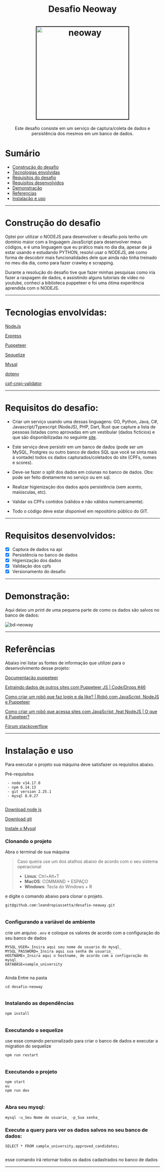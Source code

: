<h1 align="center">Desafio Neoway</h1>

<h1 align="center">  
<a href="https://imgbb.com/"><img src="https://i.ibb.co/cwNmSqG/neo.jpg" alt="neoway" width="300px" border="2"></a></h1>

<p align="center">Este desafio consiste em um serviço de captura/coleta de dados e persistência dos mesmos em um banco de dados.</p>



# Sumário

- [Construção do desafio](#construção-do-desafio)
- [Tecnologias envolvidas](#tecnologias-envolvidas)
- [Requisitos do desafio](#requisitos-do-desafio)
- [Requisitos desenvolvidos](#requisitos-desenvolvidos)
- [Demonstração](#demonstracao)
- [Referencias](#referencias)
- [Instalação e uso](#instalação-e-uso)

---

# Construção do desafio

Optei por utilizar o NODEJS para desenvolver o desafio pois tenho um domínio maior com a linguagem JavaScript para desenvolver meus códigos, e é uma linguagem que eu prático mais no dia dia, apesar de já estar usando e estudando PYTHON, resolvi usar o NODEJS, até como forma de descobrir mais funcionalidades dele que ainda não tinha treinado no meu dia dia, como para fazer crawley e scrapping.

Durante a resolução do desafio tive que fazer minhas pesquisas como iria fazer a raspagem de dados, e assistindo alguns tutoriais de vídeo no youtube, conheci a biblioteca puppeteer e foi uma ótima experiência aprendida com o NODEJS.

---

# Tecnologias envolvidas:
[NodeJs](https://nodejs.org/pt-br/docs/)

[Express](https://expressjs.com/pt-br/)

[Puppeteer](https://pptr.dev/)

[Sequelize](https://sequelize.org/)

[Mysql](https://dev.mysql.com/doc/)

[dotenv](https://www.npmjs.com/package/dotenv)

[cpf-cnpj-validator](https://www.npmjs.com/package/cpf-cnpj-validator)

---

# Requisitos do desafio:

 - Criar um serviço usando uma dessas linguagens: GO, Python, Java, C#, Javascript/Typescript (NodeJS), PHP, Dart, Rust que capture a lista de pessoas listadas como aprovadas em um vestibular (dados fictícios) e que são disponibilizadas no seguinte [site](https://sample-university-site.herokuapp.com/).

- Este serviço deve persistir em um banco de dados (pode ser um MySQL, Postgres ou outro banco de dados SQL que você se sinta mais à vontade) todos os dados capturados/coletados do site (CPFs, nomes e scores).

- Deve-se fazer o split dos dados em colunas no banco de dados. Obs: pode ser feito diretamente no serviço ou em sql.

- Realizar higienização dos dados após persistência (sem acento, maiúsculas, etc).

- Validar os CPFs contidos (válidos e não válidos numericamente).

- Todo o código deve estar disponível em repositório público do GIT.
---

# Requisitos desenvolvidos:

 - [x] Captura de dados na api
 - [x] Persistência no banco de dados 
 - [x] Higienização dos dados
 - [x] Validação dos cpfs
 - [x] Versionamento do desafio   

---

# Demonstração:

Aqui deixo um print de uma pequena parte de como os dados são salvos no banco de dados:


![bd-neoway](https://user-images.githubusercontent.com/70539587/151621697-0a5b5c4c-d3b7-4ba4-84dd-9fa1a1a46e89.png)


---

#  Referências

Abaixo irei listar as fontes de informação que utilizei para o desenvolvimento desse projeto:

[Documentação puppeteer](https://pptr.dev/)

[Extraindo dados de outros sites com Puppeteer JS | Code/Drops #46](https://www.youtube.com/watch?v=K5yYBJhix5A)

[Como criar um robô que faz login e da like? | Robô com JavaScript, NodeJS e Puppeteer](https://www.youtube.com/watch?v=Ltdp9-ZTAzM)

[Como criar um robô que acessa sites com JavaScript .feat NodeJS | O que é Pupeteer?](https://www.youtube.com/watch?v=4W55nFDyIrcr)

[Fórum stackoverflow](https://pt.stackoverflow.com/)

---
# Instalação e uso

Para executar o projeto sua máquina deve satisfazer os requisitos abaixo.  
  
Pré-requisitos  
  
```  
 - node v14.17.0  
 - npm 6.14.13  
 - git version 2.25.1  
 - mysql 8.0.27
  
```  
  
[Download node js](https://nodejs.org/en/)  
  
[Download git](https://git-scm.com/book/en/v2/Getting-Started-Installing-Git)  

[Instale o Mysql](https://www.youtube.com/watch?v=zpssr3u1EO8)
  
### Clonando o projeto  
  
Abra o terminal de sua máquina

> Caso queira use um dos atalhos abaixo de acordo com o seu sistema
> operacional
>  - **Linux**: Ctrl+Alt+T
>  - **MacOS**: COMMAND + ESPAÇO
>  - **Windows**: Tecla do Windows + R

e digite o comando abaixo para clonar o projeto.  
  
```  
git@github.com:leandropiassetta/desafio-neoway.git
   
```  
  
### Configurando a variável de ambiente

crie um arquivo `.env` e coloque os valores de acordo com a configuração do seu banco de dados
  
```  
MYSQL_USER=_Insira aqui seu nome de usuario do mysql_
MYSQL_PASSWORD=_Insira aqui sua senha de usuario_
HOSTNAME=_Insira aqui o hostname, de acordo com a configuração do mysql_
DATABASE=sample_university
  
```

Ainda Entre na pasta  
  
```  
cd desafio-neoway
  
```  
  
### Instalando as dependências  
  
```  
npm install  
  
```  
  
### Executando o sequelize  
  
use esse comando personalizado para criar o banco de dados e executar a migration do sequelize
```  
npm run restart
  
```

### Executando o projeto  
  
```  
npm start  
ou
npm run dev
  
``` 

### Abra seu mysql: 
  
``` 
mysql -u_Seu Nome de usuario_ -p_Sua senha_
``` 

### Execute a query para ver os dados salvos no seu banco de dados: 
  
``` 
SELECT * FROM sample_university.approved_candidates;
  
``` 
esse comando irá retornar todos os dados cadastrados no banco de dados

---------
